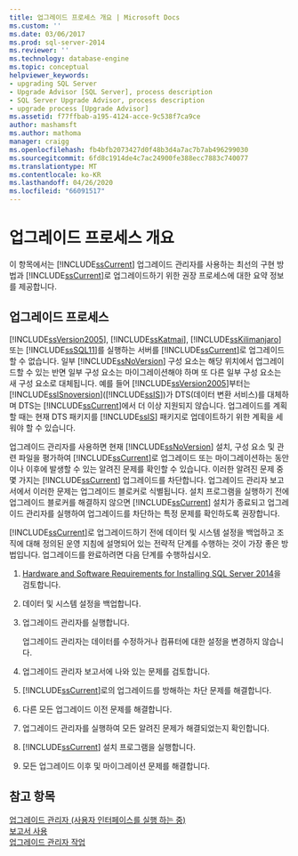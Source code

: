 ```yaml
---
title: 업그레이드 프로세스 개요 | Microsoft Docs
ms.custom: ''
ms.date: 03/06/2017
ms.prod: sql-server-2014
ms.reviewer: ''
ms.technology: database-engine
ms.topic: conceptual
helpviewer_keywords:
- upgrading SQL Server
- Upgrade Advisor [SQL Server], process description
- SQL Server Upgrade Advisor, process description
- upgrade process [Upgrade Advisor]
ms.assetid: f77ffbab-a195-4124-acce-9c538f7ca9ce
author: mashamsft
ms.author: mathoma
manager: craigg
ms.openlocfilehash: fb4bfb2073427d0f48b3d4a7ac7b7ab496299030
ms.sourcegitcommit: 6fd8c1914de4c7ac24900fe388ecc7883c740077
ms.translationtype: MT
ms.contentlocale: ko-KR
ms.lasthandoff: 04/26/2020
ms.locfileid: "66091517"
---
```

# <a name="upgrade-process-overview"></a>업그레이드 프로세스 개요
  이 항목에서는 [!INCLUDE[ssCurrent](../../includes/sscurrent-md.md)] 업그레이드 관리자를 사용하는 최선의 구현 방법과 [!INCLUDE[ssCurrent](../../includes/sscurrent-md.md)]로 업그레이드하기 위한 권장 프로세스에 대한 요약 정보를 제공합니다.  
  
## <a name="upgrade-process"></a>업그레이드 프로세스  
 [!INCLUDE[ssVersion2005](../../includes/ssversion2005-md.md)], [!INCLUDE[ssKatmai](../../includes/sskatmai-md.md)], [!INCLUDE[ssKilimanjaro](../../includes/sskilimanjaro-md.md)] 또는 [!INCLUDE[ssSQL11](../../includes/sssql11-md.md)]를 실행하는 서버를 [!INCLUDE[ssCurrent](../../includes/sscurrent-md.md)]로 업그레이드할 수 없습니다. 일부 [!INCLUDE[ssNoVersion](../../includes/ssnoversion-md.md)] 구성 요소는 해당 위치에서 업그레이드할 수 있는 반면 일부 구성 요소는 마이그레이션해야 하며 또 다른 일부 구성 요소는 새 구성 요소로 대체됩니다. 예를 들어 [!INCLUDE[ssVersion2005](../../includes/ssversion2005-md.md)]부터는 [!INCLUDE[ssISnoversion](../../includes/ssisnoversion-md.md)]([!INCLUDE[ssIS](../../includes/ssis-md.md)])가 DTS(데이터 변환 서비스)를 대체하며 DTS는 [!INCLUDE[ssCurrent](../../includes/sscurrent-md.md)]에서 더 이상 지원되지 않습니다. 업그레이드를 계획할 때는 현재 DTS 패키지를 [!INCLUDE[ssIS](../../includes/ssis-md.md)] 패키지로 업데이트하기 위한 계획을 세워야 할 수 있습니다.  
  
 업그레이드 관리자를 사용하면 현재 [!INCLUDE[ssNoVersion](../../includes/ssnoversion-md.md)] 설치, 구성 요소 및 관련 파일을 평가하여 [!INCLUDE[ssCurrent](../../includes/sscurrent-md.md)]로 업그레이드 또는 마이그레이션하는 동안이나 이후에 발생할 수 있는 알려진 문제를 확인할 수 있습니다. 이러한 알려진 문제 중 몇 가지는 [!INCLUDE[ssCurrent](../../includes/sscurrent-md.md)] 업그레이드를 차단합니다. 업그레이드 관리자 보고서에서 이러한 문제는 업그레이드 블로커로 식별됩니다. 설치 프로그램을 실행하기 전에 업그레이드 블로커를 해결하지 않으면 [!INCLUDE[ssCurrent](../../includes/sscurrent-md.md)] 설치가 종료되고 업그레이드 관리자를 실행하여 업그레이드를 차단하는 특정 문제를 확인하도록 권장합니다.  
  
 [!INCLUDE[ssCurrent](../../includes/sscurrent-md.md)]로 업그레이드하기 전에 데이터 및 시스템 설정을 백업하고 조직에 대해 정의된 운영 지침에 설명되어 있는 전략적 단계를 수행하는 것이 가장 좋은 방법입니다. 업그레이드를 완료하려면 다음 단계를 수행하십시오.  
  
1.  [Hardware and Software Requirements for Installing SQL Server 2014](hardware-and-software-requirements-for-installing-sql-server.md)을 검토합니다.  
  
2.  데이터 및 시스템 설정을 백업합니다.  
  
3.  업그레이드 관리자를 실행합니다.  
  
     업그레이드 관리자는 데이터를 수정하거나 컴퓨터에 대한 설정을 변경하지 않습니다.  
  
4.  업그레이드 관리자 보고서에 나와 있는 문제를 검토합니다.  
  
5.  [!INCLUDE[ssCurrent](../../includes/sscurrent-md.md)]로의 업그레이드를 방해하는 차단 문제를 해결합니다.  
  
6.  다른 모든 업그레이드 이전 문제를 해결합니다.  
  
7.  업그레이드 관리자를 실행하여 모든 알려진 문제가 해결되었는지 확인합니다.  
  
8.  [!INCLUDE[ssCurrent](../../includes/sscurrent-md.md)] 설치 프로그램을 실행합니다.  
  
9. 모든 업그레이드 이후 및 마이그레이션 문제를 해결합니다.  
  
## <a name="see-also"></a>참고 항목  
 [업그레이드 관리자 &#40;사용자 인터페이스를 실행 하는 중&#41;](../../../2014/sql-server/install/running-upgrade-advisor-user-interface.md)   
 [보고서 사용](../../../2014/sql-server/install/using-reports.md)   
 [업그레이드 관리자 작업](../../../2014/sql-server/install/working-with-upgrade-advisor.md)  
  
  
